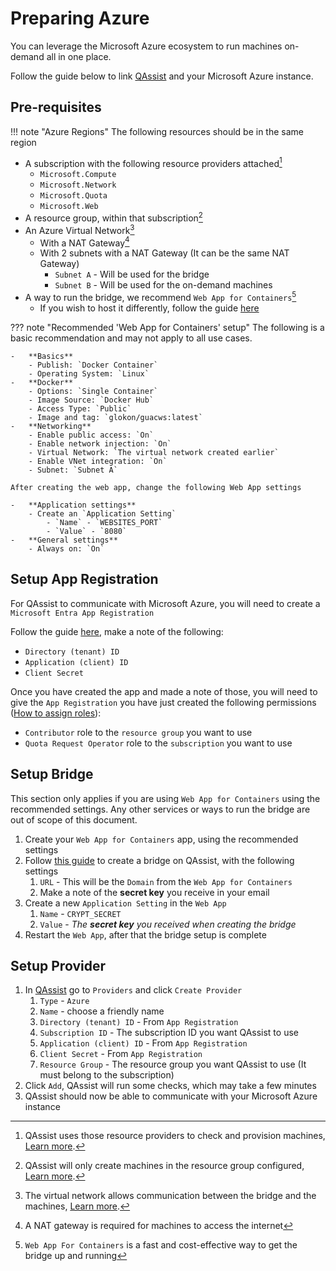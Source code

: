 # Preparing Azure

You can leverage the Microsoft Azure ecosystem to run machines on-demand all in one place.

Follow the guide below to link [QAssist](https://app.qassist.io) and your Microsoft Azure instance.

## Pre-requisites

!!! note "Azure Regions"
    The following resources should be in the same region

-   A subscription with the following resource providers attached[^1]
    * `Microsoft.Compute`
    * `Microsoft.Network`
    * `Microsoft.Quota`
    * `Microsoft.Web`
-   A resource group, within that subscription[^2]
-   An Azure Virtual Network[^3]
    * With a NAT Gateway[^4]
    * With 2 subnets with a NAT Gateway (It can be the same NAT Gateway)
        * `Subnet A` - Will be used for the bridge
        * `Subnet B` - Will be used for the on-demand machines
-   A way to run the bridge, we recommend `Web App for Containers`[^5]
    * If you wish to host it differently, follow the guide [here](../bridges/setup-bridge.md)

??? note "Recommended 'Web App for Containers' setup"
    The following is a basic recommendation and may not apply to all use cases.

    -   **Basics**
        - Publish: `Docker Container`
        - Operating System: `Linux`
    -   **Docker**
        - Options: `Single Container`
        - Image Source: `Docker Hub`
        - Access Type: `Public`
        - Image and tag: `glokon/guacws:latest`
    -   **Networking**
        - Enable public access: `On`
        - Enable network injection: `On`
        - Virtual Network: `The virtual network created earlier`
        - Enable VNet integration: `On`
        - Subnet: `Subnet A`
    
    After creating the web app, change the following Web App settings
    
    -   **Application settings**
        - Create an `Application Setting`
            - `Name` - `WEBSITES_PORT`
            - `Value` - `8080`
    -   **General settings**
        - Always on: `On`

## Setup App Registration

For QAssist to communicate with Microsoft Azure, you will need to create a `Microsoft Entra App Registration`

Follow the guide [here](https://learn.microsoft.com/en-us/azure/active-directory/develop/howto-create-service-principal-portal), make a note of the following:

-   `Directory (tenant) ID`
-   `Application (client) ID`
-   `Client Secret`

Once you have created the app and made a note of those, you will need to give the `App Registration` you have just created the following permissions ([How to assign roles](https://learn.microsoft.com/en-us/entra/identity-platform/howto-create-service-principal-portal#assign-a-role-to-the-application)):

-   `Contributor` role to the `resource group` you want to use
-   `Quota Request Operator` role to the `subscription` you want to use

## Setup Bridge

This section only applies if you are using `Web App for Containers` using the recommended settings.
Any other services or ways to run the bridge are out of scope of this document.

1.  Create your `Web App for Containers` app, using the recommended settings
2.  Follow [this guide](../bridges/setup-bridge.md) to create a bridge on QAssist, with the following settings
    1. `URL` - This will be the `Domain` from the `Web App for Containers`
    2. Make a note of the **secret key** you receive in your email
3.  Create a new `Application Setting` in the `Web App`
    1. `Name` - `CRYPT_SECRET`
    2. `Value` - _The **secret key** you received when creating the bridge_
4.  Restart the `Web App`, after that the bridge setup is complete

## Setup Provider

1.  In [QAssist](https://app.qassist.io) go to `Providers` and click `Create Provider`
    1. `Type` - `Azure`
    2. `Name` - choose a friendly name
    3. `Directory (tenant) ID` - From `App Registration`
    4. `Subscription ID` - The subscription ID you want QAssist to use
    5. `Application (client) ID` - From `App Registration`
    6. `Client Secret` - From `App Registration`
    7. `Resource Group` - The resource group you want QAssist to use (It must belong to the subscription)
2.  Click `Add`, QAssist will run some checks, which may take a few minutes
3.  QAssist should now be able to communicate with your Microsoft Azure instance


[^1]: QAssist uses those resource providers to check and provision machines, [Learn more](https://learn.microsoft.com/en-us/azure/azure-resource-manager/management/resource-providers-and-types#register-resource-provider).
[^2]: QAssist will only create machines in the resource group configured, [Learn more](https://learn.microsoft.com/en-us/azure/azure-resource-manager/management/manage-resource-groups-portal#create-resource-groups).
[^3]: The virtual network allows communication between the bridge and the machines, [Learn more](https://learn.microsoft.com/en-us/azure/virtual-network/quick-create-portal).
[^4]: A NAT gateway is required for machines to access the internet
[^5]: `Web App For Containers` is a fast and cost-effective way to get the bridge up and running
